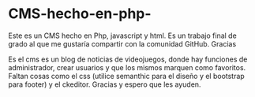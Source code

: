 # CMS-hecho-en-php-
Este es un CMS hecho en Php, javascript y html. Es un trabajo final de grado al que me gustaría compartir con la comunidad GitHub. Gracias

Es el cms es un blog de noticias de videojuegos, donde hay funciones de administrador, crear usuarios y que los mismos marquen como favoritos.
Faltan cosas como el css (utilice semanthic para el diseño y el bootstrap para footer) y el ckeditor.
Gracias y espero que les ayuden.


